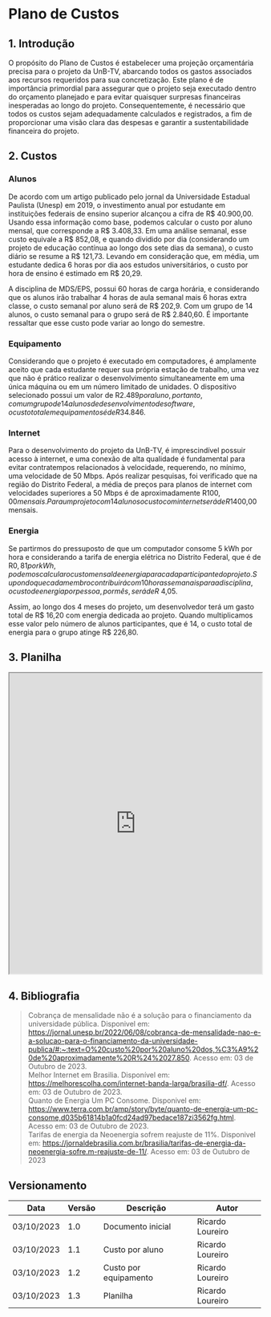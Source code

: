 # Plano de Custos

## 1. Introdução

O propósito do Plano de Custos é estabelecer uma projeção orçamentária precisa para o projeto da UnB-TV, abarcando todos os gastos associados aos recursos requeridos para sua concretização. Este plano é de importância primordial para assegurar que o projeto seja executado dentro do orçamento planejado e para evitar quaisquer surpresas financeiras inesperadas ao longo do projeto. Consequentemente, é necessário que todos os custos sejam adequadamente calculados e registrados, a fim de proporcionar uma visão clara das despesas e garantir a sustentabilidade financeira do projeto.

## 2. Custos

### Alunos

De acordo com um artigo publicado pelo jornal da Universidade Estadual Paulista (Unesp) em 2019, o investimento anual por estudante em instituições federais de ensino superior alcançou a cifra de R$ 40.900,00. Usando essa informação como base, podemos calcular o custo por aluno mensal, que corresponde a R$ 3.408,33. Em uma análise semanal, esse custo equivale a R$ 852,08, e quando dividido por dia (considerando um projeto de educação contínua ao longo dos sete dias da semana), o custo diário se resume a R$ 121,73. Levando em consideração que, em média, um estudante dedica 6 horas por dia aos estudos universitários, o custo por hora de ensino é estimado em R$ 20,29.

A disciplina de MDS/EPS, possui 60 horas de carga horária, e considerando que os alunos irão trabalhar 4 horas de aula semanal mais  6 horas extra classe, o custo semanal por aluno será de R$ 202,9. Com um grupo de 14 alunos, o custo semanal para o grupo será de R$ 2.840,60. É importante ressaltar que esse custo pode variar ao longo do semestre.

### Equipamento

Considerando que o projeto é executado em computadores, é amplamente aceito que cada estudante requer sua própria estação de trabalho, uma vez que não é prático realizar o desenvolvimento simultaneamente em uma única máquina ou em um número limitado de unidades. O dispositivo selecionado possui um valor de R$2.489 por aluno, portanto, com um grupo de 14 alunos de desenvolvimento de software, o custo total em equipamentos é de R$34.846.

### Internet

Para o desenvolvimento do projeto da UnB-TV, é imprescindível possuir acesso à internet, e uma conexão de alta qualidade é fundamental para evitar contratempos relacionados à velocidade, requerendo, no mínimo, uma velocidade de 50 Mbps. Após realizar pesquisas, foi verificado que na região do Distrito Federal, a média de preços para planos de internet com velocidades superiores a 50 Mbps é de aproximadamente R$100,00 mensais. Para um projeto com 14 alunos o custo com internet será de R$1400,00 mensais.

### Energia

Se partirmos do pressuposto de que um computador consome 5 kWh por hora e considerando a tarifa de energia elétrica no Distrito Federal, que é de R$0,81 por kWh, podemos calcular o custo mensal de energia para cada participante do projeto. Supondo que cada membro contribuirá com 10 horas semanais para a disciplina, o custo de energia por pessoa, por mês, será de R$ 4,05.

Assim, ao longo dos 4 meses do projeto, um desenvolvedor terá um gasto total de R$ 16,20 com energia dedicada ao projeto. Quando multiplicamos esse valor pelo número de alunos participantes, que é 14, o custo total de energia para o grupo atinge R$ 226,80.

## 3. Planilha

<iframe iframe width=100% height=600 src="https://docs.google.com/spreadsheets/d/e/2PACX-1vSNxEkaPMcIFcObz6O3ki1Le_igPHK6LzyYv42uFKHDa_cvYHjf_kH0t0Jj5ZfWsJ94mmbFKsTXaC_O/pubhtml?gid=711607829&amp;single=true&amp;widget=true&amp;headers=false"></iframe>

## 4. Bibliografia

> Cobrança de mensalidade não é a solução para o financiamento da universidade pública. Disponivel em: https://jornal.unesp.br/2022/06/08/cobranca-de-mensalidade-nao-e-a-solucao-para-o-financiamento-da-universidade-publica/#:~:text=O%20custo%20por%20aluno%20dos,%C3%A9%20de%20aproximadamente%20R%24%2027.850. Acesso em: 03 de Outubro de 2023.<br>
> Melhor Internet em Brasilia. Disponível em: https://melhorescolha.com/internet-banda-larga/brasilia-df/. Acesso em: 03 de Outubro de 2023.<br>
> Quanto de Energia Um PC Consome. Disponivel em: https://www.terra.com.br/amp/story/byte/quanto-de-energia-um-pc-consome,d035b61814b1a0fcd24ad97bedace187zi3562fg.html. Acesso em: 03 de Outubro de 2023.<br>
> Tarifas de energia da Neoenergia sofrem reajuste de 11%. Disponivel em: https://jornaldebrasilia.com.br/brasilia/tarifas-de-energia-da-neoenergia-sofre.m-reajuste-de-11/. Acesso em: 03 de Outubro de 2023

## Versionamento

| Data       | Versão | Descrição             | Autor            |
|------------|--------|-----------------------|------------------|
| 03/10/2023 | 1.0    | Documento inicial     | Ricardo Loureiro |
| 03/10/2023 | 1.1    | Custo por aluno       | Ricardo Loureiro |
| 03/10/2023 | 1.2    | Custo por equipamento | Ricardo Loureiro |
| 03/10/2023 | 1.3    | Planilha              | Ricardo Loureiro |